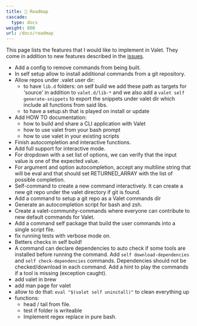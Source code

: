```yaml
---
title: 🔭 Roadmap
cascade:
  type: docs
weight: 800
url: /docs/roadmap
---
```


This page lists the features that I would like to implement in Valet. They come in addition to new features described in the [issues][valet-issues].

- Add a config to remove commands from being built.
- In self setup allow to install additional commands from a git repository.
- Allow repos under .valet user dir:
  - to have `lib.d` folders: on self build we add these path as targets for 'source' in addition to `valet.d/lib-*` and we also add a `valet self generate-snippets` to export the snippets under valet dir which include all functions from said libs.
  - to have a setup.sh that is played on install or update
- Add HOW TO documentation:
  - how to build and share a CLI application with Valet
  - how to use valet from your bash prompt
  - how to use valet in your existing scripts 
- Finish autocompletion and interactive functions.
- Add full support for interactive mode.
- For dropdown with a set list of options, we can verify that the input value is one of the expected value.
- For argument and option autocompletion, accept any multiline string that will be eval and that should set RETURNED_ARRAY with the list of possible completion.
- Self-command to create a new command interactively. It can create a new git repo under the valet directory if git is found.
- Add a command to setup a git repo as a Valet commands dir
- Generate an autocompletion script for bash and zsh.
- Create a valet-community-commands where everyone can contribute to new default commands for Valet.
- Add a command self package that build the user commands into a single script file.
- fix running tests with verbose mode on.
- Betters checks in self build!
- A command can declare dependencies to auto check if some tools are installed before running the command. Add `self download-dependencies` and `self check-dependencies` commands. Dependencies should not be checked/download in each command. Add a hint to play the commands if a tool is missing (exception caught).
- add valet in brew
- add man page for valet
- allow to do that: `eval "$(valet self uninstall)"` to clean everything up
- functions:
  - head / tail from file.
  - test if folder is writeable
  - Implement regex replace in pure bash.

[valet-issues]: https://github.com/jcaillon/valet/issues

